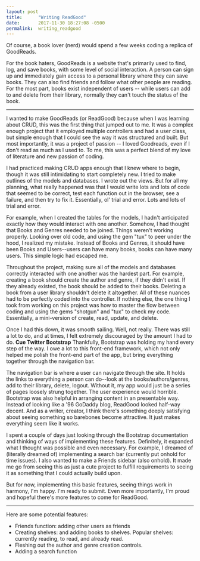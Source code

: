 ```yaml
---
layout: post
title:      "Writing ReadGood"
date:       2017-11-30 18:27:08 -0500
permalink:  writing_readgood
---
```


Of course, a book lover (nerd) would spend a few weeks coding a replica of GoodReads. 

For the book haters, GoodReads is a website that's primarily used to find, log, and save books, with some level of social interaction. A person can sign up and immediately gain access to a personal library where they can save books. They can also find friends and follow what other people are reading. For the most part, books exist independent of users -- while users can add to and delete from their library, normally they can't touch the status of the book. 

---

I wanted to make GoodReads (or ReadGood) because when I was learning about CRUD, this was the first thing that jumped out to me. It was a complex enough project that it employed multiple controllers and had a user class, but simple enough that I could see the way it was structured and built. But most importantly, it was a project of passion -- I loved Goodreads, even if I don't read as much as I used to. To me, this was a perfect blend of my love of literature and new passion of coding. 

I had practiced making CRUD apps enough that I knew where to begin, though it was still intimidating to start completely new. I tried to make outlines of the models and databases. I wrote out the views. But for all my planning, what really happened was that I would write lots and lots of code that seemed to be correct, test each function out in the browser, see a failure, and then try to fix it. Essentially, ol' trial and error. Lots and lots of trial and error. 

For example, when I created the tables for the models, I hadn't anticipated exactly how they would interact with one another. Somehow, I had thought that Books and Genres needed to be joined. Things weren't working properly. Looking over old code, and using the gem "tux" to peer under the hood, I realized my mistake. Instead of Books and Genres, it should have been Books and Users--users can have many books, books can have many users. This simple logic had escaped me. 

Throughout the project, making sure all of the models and databases correctly interacted with one another was the hardest part. For example, creating a book should create the author and genre, if they didn't exist. If they already existed, the book should be added to their books. Deleting a book from a user library shouldn't delete it altogether. All of these nuances had to be perfectly coded into the controller. If nothing else, the one thing I took from working on this project was how to master the flow between coding and using the gems "shotgun" and "tux" to check my code. Essentially, a mini-version of create, read, update, and delete. 

Once I had this down, it was smooth sailing. Well, not really. There was still a lot to do, and at times, I felt extremely discouraged by the amount I had to do. **Cue Twitter Bootstrap** Thankfully, Bootstrap was holding my hand every step of the way. I owe a lot to this front-end framework, which not only helped me polish the front-end part of the app, but bring everything together through the navigation bar. 

The navigation bar is where a user can navigate through the site. It holds the links to everything a person can do--look at the books/authors/genres, add to their library, delete, logout. Without it, my app would just be a series of pages loosely strung together. The user experience would horrible. Bootstrap was also helpful in arranging content in an presentable way. Instead of looking like a '96 GoDaddy blog, ReadGood looked half-way decent. And as a writer, creator, I think there's something deeply satisfying about seeing something so barebones become attractive. It just makes everything seem like it works. 

I spent a couple of days just looking through the Bootstrap documentation and thinking of ways of implementing these features. Definitely, it expanded what I thought was possible and even necessary. For example, I dreamed of (literally dreamed of) implementing a search bar (currently put onhold for time issues). I also wanted to make a Friends sidebar (also onhold). It made me go from seeing this as just a cute project to fulfill requirements to seeing it as something that I could actually build upon. 

But for now, implementing this basic features, seeing things work in harmony, I'm happy. I'm ready to submit. Even more importantly, I'm proud and hopeful there's more features to come for ReadGood. 

----- 

Here are some potential features: 
* Friends function: adding other users as friends 
* Creating shelves: and adding books to shelves. Popular shelves: currently reading, to read, and already read. 
* Fleshing out the author and genre creation controls. 
* Adding a search function
